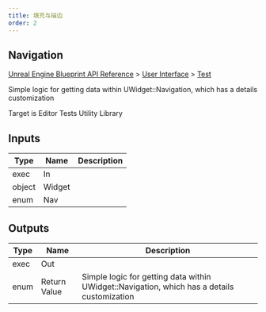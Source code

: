 ```yaml
---
title: 填充与描边
order: 2
---
```

## Navigation

[Unreal Engine Blueprint API Reference](https://dev.epicgames.com/documentation/en-us/unreal-engine/BlueprintAPI) > [User Interface](https://dev.epicgames.com/documentation/en-us/unreal-engine/BlueprintAPI/UserInterface) > [Test](https://dev.epicgames.com/documentation/en-us/unreal-engine/BlueprintAPI/UserInterface/Test)

Simple logic for getting data within UWidget::Navigation, which has a details customization

Target is Editor Tests Utility Library

## Inputs

| Type | Name | Description |
| --- | --- | --- |
| exec | In |  |
| object | Widget |  |
| enum | Nav |  |

## Outputs

| Type | Name | Description |
| --- | --- | --- |
| exec | Out |  |
| enum | Return Value | Simple logic for getting data within UWidget::Navigation, which has a details customization |

